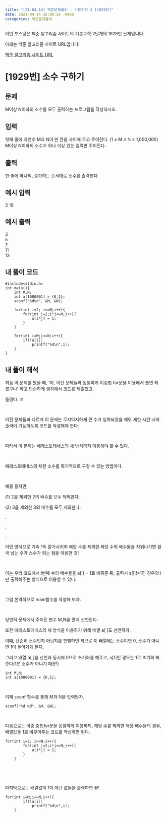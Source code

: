 ```yaml
---
title: "[21.04.14] 백준문제풀이 - 기본수학 2 [1929번]"
date: 2021-04-14 16:00:28 -0400
categories: 백준문제풀이
---
```


이번 포스팅은 백준 알고리즘 사이트의 기본수학 2단계의 1929번 문제입니다.

아래는 백준 알고리즘 사이트 URL입니다!

[백준 알고리즘 사이트 URL](https://www.acmicpc.net/)

# [1929번] 소수 구하기

## 문제

M이상 N이하의 소수를 모두 출력하는 프로그램을 작성하시오.
​

## 입력

첫째 줄에 자연수 M과 N이 빈 칸을 사이에 두고 주어진다. (1 ≤ M ≤ N ≤ 1,000,000) M이상 N이하의 소수가 하나 이상 있는 입력만 주어진다.
​

## 출력

한 줄에 하나씩, 증가하는 순서대로 소수를 출력한다.

## 예시 입력
3 16 

## 예시 출력
3    
5     
7    
11    
13      

## 내 풀이 코드

	#include<stdio.h>
	int main(){
	    int M,N;
	    int a[1000001] = {0,1};
	    scanf("%d%d", &M, &N);
	    
	    for(int i=2; i<=N;i++){
	        for(int j=2;i*j<=N;j++){
	            a[i*j] = 1;
	        }
	    }
	    
	    for(int i=M;i<=N;i++){
	        if(!a[i])
	            printf("%d\n",i);
	    }
	}




		
		
## 내 풀이 해석	
처음 이 문제를 봤을 때, '아, 이전 문제들과 동일하게 이중첩 for문을 이용해서 풀면 되겠구나' 하고 단순하게 생각해서 코드를 제출했고, 

틀렸다. ㅎ

​

이전 문제들과 다르게 이 문제는 무지막지하게 큰 수가 입력되었을 때도 제한 시간 내에 출력이 가능하도록 코드를 작성해야 한다.

​

따라서 이 문제는 에레스토테네스의 체 방식까지 이용해야 풀 수 있다.

​

에레스토테네스의 체란 소수를 획기적으로 구할 수 있는 방법이다. 

​

예를 들자면,

(1) 2를 제외한 2의 배수를 모두 제외한다.

(2) 3을 제외한 3의 배수를 모두 제외한다.

.

.

.

이런 방식으로 계속 1씩 증가시키며 해당 수를 제외한 해당 수의 배수들을 지워나가면 결국 남는 수가 소수가 되는 점을 이용한 것!

​

이는 우리 코드에서 i번째 수의 배수들을 a[i] = 1로 바꿔준 뒤, 출력시 a[i]!=1인 경우의 i만 출력해주는 방식으로 이용할 수 있다.

​

그럼 본격적으로 main함수를 작성해 보자.

​

당연히 문제에서 주어진 변수 M,N을 먼저 선언한다.

또한 에레스토테네스의 체 방식을 이용하기 위해 배열 a[ ]도 선언하자. 

이때, 단순히 소수인지 아닌지를 판별하면 되므로 이 배열에는 소수이면 0, 소수가 아니면 1이 들어가게 한다.

그리고 배열 a[ ]을 선언과 동시에 0으로 초기화를 해주고, a[1]인 경우는 1로 초기화 해준다(1은 소수가 아니기 때문!)

	int M,N;
	int a[1000001] = {0,1};
​

이제 scanf 함수를 통해 M과 N을 입력받자.

	scanf("%d %d", &M, &N);
​

다음으로는 이중 중첩for문을 동일하게 이용하되, 해당 수를 제외한 해당 배수들의 경우, 배열값을 1로 바꾸어주는 코드를 작성하면 된다.

	for(int i=2; i<=N;i++){
	        for(int j=2;i*j<=N;j++){
	            a[i*j] = 1;
	        }
	    }
​

​

마지막으로는 배열값이 1이 아닌 값들을 출력하면 끝!

	for(int i=M;i<=N;i++){
	        if(!a[i])
	            printf("%d\n",i);
	    }
